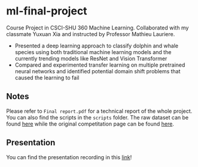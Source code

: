 # ml-final-project
Course Project in CSCI-SHU 360 Machine Learning. Collaborated with my classmate Yuxuan Xia and instructed by Professor Mathieu Lauriere.

* Presented a deep learning approach to classify dolphin and whale species using both traditional machine learning models and the currently trending models like ResNet and Vision Transformer
* Compared and experimented transfer learning on multiple pretrained neural networks and identified potential domain shift problems that caused the learning to fail

## Notes
Please refer to `Final report.pdf` for a technical report of the whole project. You can also find the scripts in the `scripts` folder. The raw dataset can be found [here](https://www.kaggle.com/datasets/rdizzl3/jpeg-happywhale-128x128) while the original competitation page can be found [here](https://www.kaggle.com/competitions/happy-whale-and-dolphin/overview).


## Presentation
You can find the presentation recording in this [link](https://drive.google.com/file/d/1YVKjBPAlwGtmeiEQ-gjEJhTi-ChtaE76/view?usp=sharing)!
